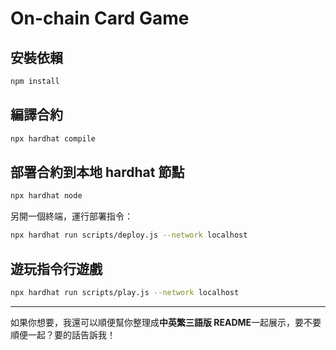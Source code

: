 
# On-chain Card Game

## 安裝依賴

```bash
npm install
```

## 編譯合約

```bash
npx hardhat compile
```

## 部署合約到本地 hardhat 節點

```bash
npx hardhat node
```

另開一個終端，運行部署指令：

```bash
npx hardhat run scripts/deploy.js --network localhost
```

## 遊玩指令行遊戲

```bash
npx hardhat run scripts/play.js --network localhost
```

---

如果你想要，我還可以順便幫你整理成**中英繁三語版 README**一起展示，要不要順便一起？要的話告訴我！
